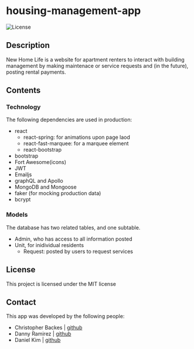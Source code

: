# housing-management-app
![License](https://img.shields.io/github/license/dannyramirezgd/housing-management-app)

## Description

New Home Life is a website for apartment renters to interact with building management by making maintenace or service requests and (in the future), posting rental payments.

## Contents

### Technology

The following dependencies are used in production:
- react
    - react-spring: for animations upon page laod
    - react-fast-marquee: for a marquee element
    - react-bootstrap
- bootstrap
- Fort Awesome(icons)
- JWT
- Emailjs
- graphQL and Apollo
- MongoDB and Mongoose
- faker (for mocking production data)
- bcrypt

### Models

The database has two related tables, and one subtable.

- Admin,  who has access to all information posted
- Unit, for inidividual residents
    - Request: posted by users to request services

## License

This project is licensed under the MIT license

## Contact

This app was developed by the following people:
- Christopher Backes | [github](https://github.com/chris-backes/)
- Danny Ramirez | [github](https://github.com/dannyramirezgd/)
- Daniel Kim | [github](https://github.com/danielkim13/)
